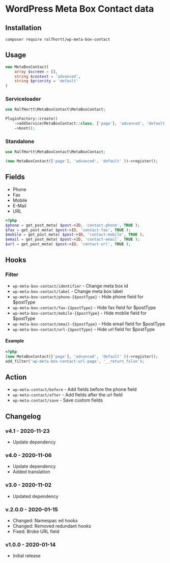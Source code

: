 # WordPress Meta Box Contact data

## Installation

`composer require ralfhortt/wp-meta-box-contact`

## Usage

```php
new MetaBoxContact(
    array $screen = [],
    string $context = 'advanced',
    string $priority = 'default'
)
```

### Serviceloader

```php
use RalfHortt\MetaBoxContact\MetaBoxContact;

PluginFactory::create()
    ->addService(MetaBoxContact::class, ['page'], 'advanced', 'default')
    ->boot();
```

### Standalone

```php
use RalfHortt\MetaBoxContact\MetaBoxContact;

(new MetaBoxContact(['page'], 'advanced', 'default' ))->register();
```

## Fields

- Phone
- Fax
- Mobile
- E-Mail
- URL

```php
<?php
$phone = get_post_meta( $post->ID, 'contact-phone', TRUE );
$fax = get_post_meta( $post->ID, 'contact-fax', TRUE );
$mobile = get_post_meta( $post->ID, 'contact-mobile', TRUE );
$email = get_post_meta( $post->ID, 'contact-email', TRUE );
$url = get_post_meta( $post->ID, 'contact-url', TRUE );
```

## Hooks

### Filter

- `wp-meta-box-contact/identifier` - Change meta box id
- `wp-meta-box-contact/label` - Change meta box label
- `wp-meta-box-contact/phone-{$postType}` - Hide phone field for \$postType
- `wp-meta-box-contact/fax-{$postType}` - Hide fax field for \$postType
- `wp-meta-box-contact/mobile-{$postType}` - Hide mobile field for \$postType
- `wp-meta-box-contact/email-{$postType}` - Hide email field for \$postType
- `wp-meta-box-contact/url-{$postType}` - Hide url field for \$postType

#### Example

```php
<?php
(new MetaBoxContact(['page'], 'advanced', 'default' ))->register();
add_filter('wp-meta-box-contact-url-page', '__return_false');
```

## Action

- `wp-meta-contact/before` - Add fields before the phone field
- `wp-meta-contact/after` - Add fields after the url field
- `wp-meta-contact/save` - Save custom fields

## Changelog

### v4.1 - 2020-11-23

- Update dependency

### v4.0 - 2020-11-06

- Update dependency
- Added translation

### v3.0 - 2020-11-02

- Updated dependency

### v.2.0.0 - 2020-01-15

- Changed: Namespac ed hooks
- Changed: Removed redundant hooks
- Fixed: Broke URL field

### v1.0.0 - 2020-01-14

- Initial release
